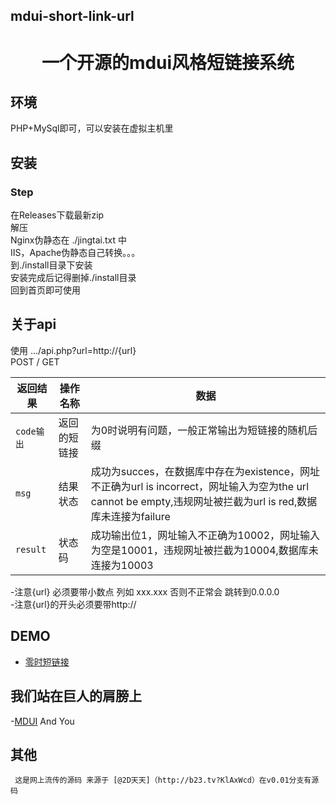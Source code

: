 ## mdui-short-link-url
<h1 align="center">

一个开源的mdui风格短链接系统
  <br>
</h1>

## 环境 

PHP+MySql即可，可以安装在虚拟主机里

## 安装
<h3>Step</h3>
在Releases下载最新zip<br/>
解压<br/>
Nginx伪静态在 ./jingtai.txt 中<br/>
IIS，Apache伪静态自己转换。。。<br/>
到./install目录下安装<br/>
安装完成后记得删掉./install目录<br/>
回到首页即可使用<br/>

## 关于api

使用 .../api.php?url=http://{url}  <br/>
POST / GET<br/>

|返回结果|操作名称|数据|
|-|-|-|
|`code输出`|返回的短链接|为0时说明有问题，一般正常输出为短链接的随机后缀|
|`msg`|结果状态|成功为succes，在数据库中存在为existence，网址不正确为url is incorrect，网址输入为空为the url cannot be empty,违规网址被拦截为url is red,数据库未连接为failure|
|`result`|状态码|成功输出位1，网址输入不正确为10002，网址输入为空是10001，违规网址被拦截为10004,数据库未连接为10003||



-注意{url} 必须要带小数点 列如 xxx.xxx 否则不正常会 跳转到0.0.0.0 <br/>
-注意{url}的开头必须要带http:// 



## DEMO

- <a href="https://demo.cloudreve.org">零时短链接</a>
  
## 我们站在巨人的肩膀上
-[MDUI](http://mdui.org/)
  And  You
## 其他
```
 这是网上流传的源码 来源于 [@2D天天]（http://b23.tv?KlAxWcd）在v0.01分支有源码

```
